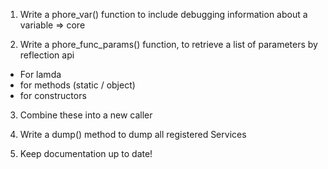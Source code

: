 1) Write a phore_var() function to include debugging information about a variable => core

2) Write a phore_func_params() function, to retrieve a list of parameters by reflection api
- For lamda
- for methods (static / object)
- for constructors

3) Combine these into a new caller

4) Write a dump() method to dump all registered Services

5) Keep documentation up to date!